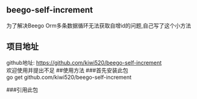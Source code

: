 
## beego-self-increment
为了解决Beego Orm多条数据循环无法获取自增id的问题,自己写了这个小方法<br>
## 项目地址
github地址: https://github.com/kiwi520/beego-self-increment<br>
欢迎使用并提出不足
##使用方法
   ###首先安装此包<br>
   go get  github.com/kiwi520/beego-self-increment
   
   ###引用此包
   
   
